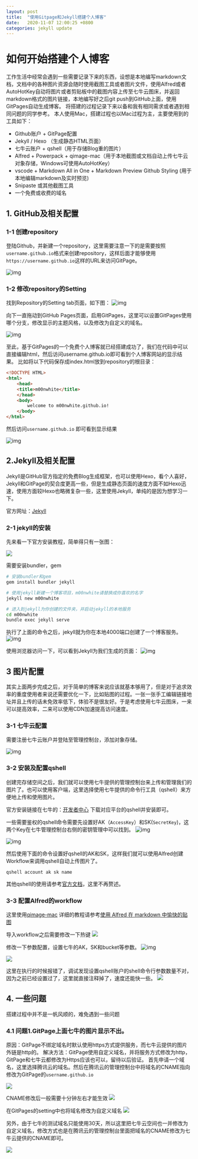 ```yaml
---
layout: post
title:  "使用Gitpage和Jekyll搭建个人博客"
date:   2020-11-07 12:00:25 +0800
categories: jekyll update
---
```

# 如何开始搭建个人博客
工作生活中经常会遇到一些需要记录下来的东西，设想是本地编写markdown文档，文档中的各种图片资源会随时使用截图工具或者图片文件，使用Alfred或者AutoHotKey自动将图片或者剪贴板中的截图内容上传至七牛云图床，并返回markdown格式的图片链接，本地编写好之后git push到GitHub上面，使用GitPages自动生成博客。
将搭建的过程记录下来以备和我有相同需求或者遇到相同问题的同学参考。
本人使用Mac，搭建过程也以Mac过程为主，主要使用到的工具如下：
* Github账户 + GitPage配置
* Jekyll / Hexo （生成静态HTML页面）
* 七牛云账户 + qshell（用于存储Blog重的图片）
* Alfred + Powerpack + qimage-mac（用于本地截图或文档自动上传七牛云对象存储，Windows可使用AutoHotKey）
* vscode + Markdown All in One + Markdown Preview Github Styling (用于本地编辑markdown及实时预览)
* Snipaste 或其他截图工具
* 一个免费或收费的域名


## 1. GitHub及相关配置
### 1-1 创建repository
登陆Github，并新建一个repository，这里需要注意一下的是需要按照`username.github.io`格式来创建repository，这样后面才能够使用`https://username.github.io`这样的URL来访问GitPage。

![img](http://sjdt.online/img/create_github_repo.png)

### 1-2 修改repository的Setting
找到Repository的Setting tab页面，如下图：
![img](http://sjdt.online/img/20201108_github_setting.png)


向下一直拖动到GitHub Pages页面，启用GitPages，这里可以设置GitPages使用哪个分支，修改显示的主题风格，以及修改为自定义的域名。

![img](http://sjdt.online/img/20201108_github_page_setting.png)

至此，基于GitPages的一个免费个人博客就已经搭建成功了，我们在代码中可以直接编辑html，然后访问username.github.io即可看到个人博客网站的显示结果。
比如将以下代码保存成index.html放到repository的根目录：
```html
<!DOCTYPE HTML>
<html>
	<head>
	<title>m00nwhite</title>
	</head>
	<body>
		welcome to m00nwhite.github.io! 
	</body>
</html>
```
然后访问`username.github.io` 即可看到显示结果

![img](http://sjdt.online/img/20201108_github_test_index.png)



## 2.Jekyll及相关配置
Jekyll是GitHub官方指定的免费Blog生成框架，也可以使用Hexo，看个人喜好，Jekyll和GitPage的契合度更高一些，但是生成静态页面的速度方面不如Hexo迅速，使用方面较Hexo也略微复杂一些，这里使用Jekyll，单纯的是因为想学习一下。

官方网址：[Jekyll](https://jekyllrb.com/)

### 2-1 jekyll的安装
先来看一下官方安装教程，简单得只有一张图：

![](http://sjdt.online/img/20201108_jekyll_install.png)

需要安装bundler，gem
```bash
# 安装bundler和gem
gem install bundler jekyll

# 使用jekyll新建一个博客项目，m00nwhite请替换成你喜欢的名字
jekyll new m00nwhite

# 进入到jekyll为你创建的文件夹，并启动jekyll的本地服务
cd m00nwhite
bundle exec jekyll serve
```

执行了上面的命令之后，jekyll就为你在本地4000端口创建了一个博客服务。
![img](http://sjdt.online/img/20201108_jekyll_local_server.png)

使用浏览器访问一下，可以看到Jekyll为我们生成的页面：
![img](http://sjdt.online/img/20201108_local_jekyll_server_started.png)


## 3 图片配置
其实上面两步完成之后，对于简单的博客来说应该就基本够用了，但是对于追求效率的重度使用者来说还需要优化一下，比如贴图的过程。一张一张手工编辑链接地址并且上传的话未免效率低下，体验不是很友好。于是考虑使用七牛云图床，一来可以提高效率，二来可以使用CDN加速提高访问速度。

### 3-1 七牛云配置
需要注册七牛云账户并登陆至管理控制台，添加对象存储。

![img](http://sjdt.online/img/20201110_qiniu_new_ods.png)


### 3-2 安装及配置qshell

创建完存储空间之后，我们就可以使用七牛提供的管理控制台来上传和管理我们的图片了。也可以使用客户端，这里选择使用七牛提供的命令行工具（qshell）来方便地上传和使用图片。

官方安装链接在七牛的：[开发者中心](https://developer.qiniu.com/kodo/tools/1302/qshell)
下载对应平台的qshell并安装即可。

一些需要鉴权的qshell命令需要先设置好AK（`AccessKey`）和SK(`SecretKey`)，这两个Key在七牛管理控制台右侧的密钥管理中可以找到。
![img](http://sjdt.online/img/20201110_qiniu_key.png)


![img](http://sjdt.online/img/20201110_qiniu_aksk.png)

然后使用下面的命令设置好qshell的AK和SK，这样我们就可以使用Alfred创建Workflow来调用qshell自动上传图片了。
```
qshell account ak sk name
```

其他qshell的使用请参考[官方文档](https://developer.qiniu.com/kodo/tools/1302/qshell)，这里不再赘述。


### 3-3 配置Alfred的workflow

这里使用[qimage-mac](https://github.com/jiwenxing/qimage-mac)
详细的教程请参考[使用 Alfred 在 markdown 中愉快的贴图](https://jverson.com/2017/04/28/alfred-qiniu-upload/)

导入workflow之后需要修改一下热键
![](http://sjdt.online/img/20201110_qiniu_workflow_hotkey.png)

修改一下参数配置，设置七牛的AK，SK和bucket等参数。
![img](http://sjdt.online/img/20201110_qiniu_workflow_config.png)

![](http://sjdt.online/img/20201110_qiniu_workflow_setting.png)

这里在执行的时候报错了，调试发现设置qshell账户的shell命令行参数数量不对，因为之前已经设置过了，这里就直接注释掉了，速度还能快一些。
![](http://sjdt.online/img/20201110_qiniu_uploadworkflow.png)

## 4. 一些问题
搭建过程中并不是一帆风顺的，难免遇到一些问题
### 4.1 问题1.GitPage上面七牛的图片显示不出。
原因：GitPage不绑定域名时默认使用https方式提供服务，而七牛云提供的图片外链是http的。
解决方法：GitPage使用自定义域名，并将服务方式修改为http，GitPage和七牛云都修改为Https应该也可以，留待以后验证。
首先申请一个域名，这里选择腾讯云的域名。然后在腾讯云的管理控制台中将域名的CNAME指向修改为GitPage的`username.github.io`

![](http://sjdt.online/img/20201110_tx_domain_setting.png)

CNAME修改后一般需要十分钟左右才能生效
![](http://sjdt.online/img/20201110_tx_domain_cname.png)

在GitPages的setting中也将域名修改为自定义域名
![](http://sjdt.online/img/20201110_gitpage_custom_domain.png)

另外，由于七牛的测试域名只能使用30天，所以这里把七牛云空间也一并修改为自定义域名，修改方式也是在腾讯云的管理控制台里面把域名的CNAME修改为七牛云提供的CNAME即可。

![](http://sjdt.online/img/20201110_qiniu_domain_cname.png)

